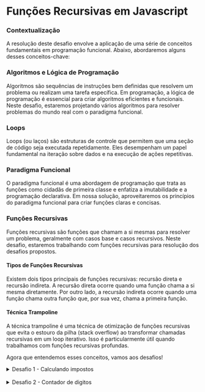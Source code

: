 # Funções Recursivas em Javascript

### Contextualização

A resolução deste desafio envolve a aplicação de uma série de conceitos fundamentais em programação funcional. Abaixo, abordaremos alguns desses conceitos-chave:

### Algoritmos e Lógica de Programação

Algoritmos são sequências de instruções bem definidas que resolvem um problema ou realizam uma tarefa específica. Em programação, a lógica de programação é essencial para criar algoritmos eficientes e funcionais. Neste desafio, estaremos projetando vários algoritmos para resolver problemas do mundo real com o paradigma funcional.

### Loops

Loops (ou laços) são estruturas de controle que permitem que uma seção de código seja executada repetidamente. Eles desempenham um papel fundamental na iteração sobre dados e na execução de ações repetitivas.

### Paradigma Funcional

O paradigma funcional é uma abordagem de programação que trata as funções como cidadãs de primeira classe e enfatiza a imutabilidade e a programação declarativa. Em nossa solução, aproveitaremos os princípios do paradigma funcional para criar funções claras e concisas.

### Funções Recursivas

Funções recursivas são funções que chamam a si mesmas para resolver um problema, geralmente com casos base e casos recursivos. Neste desafio, estaremos trabalhando com funções recursivas para resolução dos desafios propostos.

#### Tipos de Funções Recursivas

Existem dois tipos principais de funções recursivas: recursão direta e recursão indireta. A recursão direta ocorre quando uma função chama a si mesma diretamente. Por outro lado, a recursão indireta ocorre quando uma função chama outra função que, por sua vez, chama a primeira função.

#### Técnica Trampoline

A técnica trampoline é uma técnica de otimização de funções recursivas que evita o estouro da pilha (stack overflow) ao transformar chamadas recursivas em um loop iterativo. Isso é particularmente útil quando trabalhamos com funções recursivas profundas.

Agora que entendemos esses conceitos, vamos aos desafios!

<details>
  <summary>Desafio 1 - Calculando impostos</summary>
  <br>
  Rock é um contador talentoso que trabalha com uma variedade de clientes. Recentemente, ele recebeu um novo cliente, Alice, que precisa calcular seus impostos anuais. Alice ganhou $50.000 no ano passado e deseja saber quanto ela deve pagar em impostos com base em uma taxa de imposto progressiva.
</details>
<br>
<details>
  <summary>Desafio 2 - Contador de digitos</summary>
  <br>
  Alice precisa verificar quantos dígitos há em seu número de telefone, pois deseja memorizá-lo.
</details>
